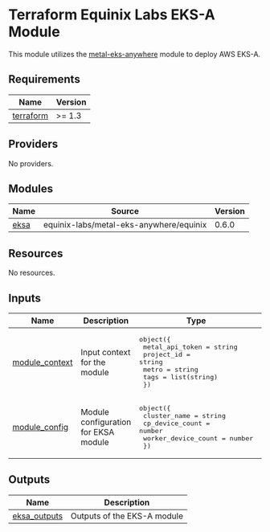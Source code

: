 # Terraform Equinix Labs EKS-A Module

This module utilizes the [metal-eks-anywhere](https://registry.terraform.io/modules/equinix-labs/metal-eks-anywhere/equinix/latest) module to deploy AWS EKS-A.

<!-- BEGIN_TF_DOCS -->
## Requirements

| Name | Version |
|------|---------|
| <a name="requirement_terraform"></a> [terraform](#requirement\_terraform) | >= 1.3 |

## Providers

No providers.

## Modules

| Name | Source | Version |
|------|--------|---------|
| <a name="module_eksa"></a> [eksa](#module\_eksa) | equinix-labs/metal-eks-anywhere/equinix | 0.6.0 |

## Resources

No resources.

## Inputs

| Name | Description | Type | Default | Required |
|------|-------------|------|---------|:--------:|
| <a name="input_module_context"></a> [module\_context](#input\_module\_context) | Input context for the module | <pre>object({<br>    metal_api_token = string<br>    project_id      = string<br>    metro           = string<br>    tags            = list(string)<br>  })</pre> | n/a | yes |
| <a name="input_module_config"></a> [module\_config](#input\_module\_config) | Module configuration for EKSA module | <pre>object({<br>    cluster_name        = string<br>    cp_device_count     = number<br>    worker_device_count = number<br>  })</pre> | <pre>{<br>  "cluster_name": "eksa-workshop-cluster",<br>  "cp_device_count": 1,<br>  "worker_device_count": 1<br>}</pre> | no |

## Outputs

| Name | Description |
|------|-------------|
| <a name="output_eksa_outputs"></a> [eksa\_outputs](#output\_eksa\_outputs) | Outputs of the EKS-A module |
<!-- END_TF_DOCS -->
